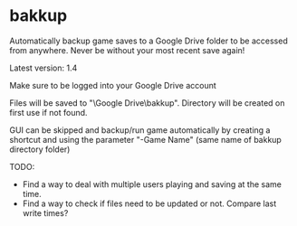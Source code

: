 # bakkup
Automatically backup game saves to a Google Drive folder to be accessed from anywhere. Never be without your most recent save again!

Latest version: 1.4

Make sure to be logged into your Google Drive account

Files will be saved to "\Google Drive\bakkup\". Directory will be created on first use if not found. 

GUI can be skipped and backup/run game automatically by creating a shortcut and using the parameter "-Game Name" (same name of bakkup directory folder)

TODO:
- Find a way to deal with multiple users playing and saving at the same time.
- Find a way to check if files need to be updated or not. Compare last write times?